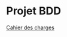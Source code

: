 # Projet BDD

[Cahier des charges](https://onedrive.live.com/?authkey=%21AMzPBXSvyzs7D_w&id=CE53B17FA47F1D0F%21685415&cid=CE53B17FA47F1D0F&parId=root&parQt=sharedby&parCid=19C9E1EFFD79EA03&o=OneUp)
